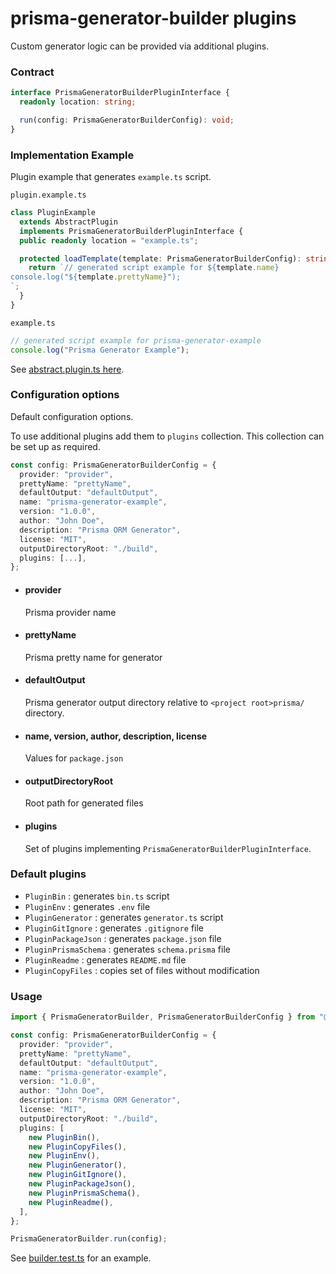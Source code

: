 # prisma-generator-builder plugins

Custom generator logic can be provided via additional plugins.

### Contract

```typescript
interface PrismaGeneratorBuilderPluginInterface {
  readonly location: string;

  run(config: PrismaGeneratorBuilderConfig): void;
}
```

### Implementation Example

Plugin example that generates `example.ts` script.

`plugin.example.ts`
```typescript
class PluginExample
  extends AbstractPlugin
  implements PrismaGeneratorBuilderPluginInterface {
  public readonly location = "example.ts";

  protected loadTemplate(template: PrismaGeneratorBuilderConfig): string {
    return `// generated script example for ${template.name}
console.log("${template.prettyName}");
`;
  }
}
```

`example.ts`
```typescript
// generated script example for prisma-generator-example
console.log("Prisma Generator Example");
```

See [abstract.plugin.ts here](src%2Fcomponent%2Fgenerator-plugin%2Fabstract.plugin.ts).

### Configuration options

Default configuration options.

To use additional plugins add them to `plugins` collection.
This collection can be set up as required.

```typescript
const config: PrismaGeneratorBuilderConfig = {
  provider: "provider",
  prettyName: "prettyName",
  defaultOutput: "defaultOutput",
  name: "prisma-generator-example",
  version: "1.0.0",
  author: "John Doe",
  description: "Prisma ORM Generator",
  license: "MIT",
  outputDirectoryRoot: "./build",
  plugins: [...],
};
```

- #### provider
    Prisma provider name

- #### prettyName
    Prisma pretty name for generator

- #### defaultOutput
    Prisma generator output directory relative to `<project root>prisma/` directory.

- #### name, version, author, description, license
    Values for `package.json`


- #### outputDirectoryRoot
    Root path for generated files


- #### plugins
    Set of plugins implementing `PrismaGeneratorBuilderPluginInterface`.


### Default plugins

- `PluginBin` : generates `bin.ts` script
- `PluginEnv` : generates `.env` file
- `PluginGenerator` : generates `generator.ts` script
- `PluginGitIgnore` : generates `.gitignore` file
- `PluginPackageJson` : generates `package.json` file
- `PluginPrismaSchema` : generates `schema.prisma` file
- `PluginReadme` : generates `README.md` file
- `PluginCopyFiles` : copies set of files without modification


### Usage

```typescript
import { PrismaGeneratorBuilder, PrismaGeneratorBuilderConfig } from "@prisma-generator-builder";

const config: PrismaGeneratorBuilderConfig = {
  provider: "provider",
  prettyName: "prettyName",
  defaultOutput: "defaultOutput",
  name: "prisma-generator-example",
  version: "1.0.0",
  author: "John Doe",
  description: "Prisma ORM Generator",
  license: "MIT",
  outputDirectoryRoot: "./build",
  plugins: [
    new PluginBin(),
    new PluginCopyFiles(),
    new PluginEnv(),
    new PluginGenerator(),
    new PluginGitIgnore(),
    new PluginPackageJson(),
    new PluginPrismaSchema(),
    new PluginReadme(),
  ],
};

PrismaGeneratorBuilder.run(config);
```

See [builder.test.ts](src/component/generator/builder.test.ts) for an example.
